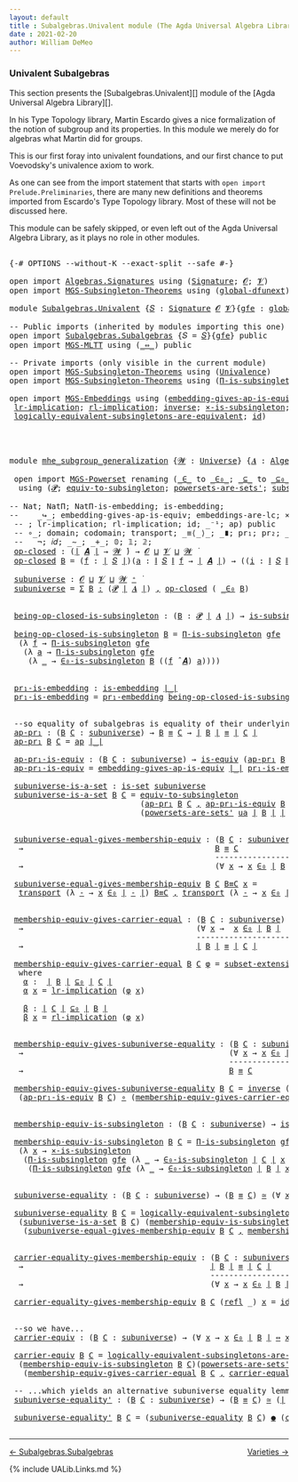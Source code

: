 ```yaml
---
layout: default
title : Subalgebras.Univalent module (The Agda Universal Algebra Library)
date : 2021-02-20
author: William DeMeo
---
```


### <a id="univalent-subalgebras">Univalent Subalgebras</a>

This section presents the [Subalgebras.Univalent][] module of the [Agda Universal Algebra Library][].

In his Type Topology library, Martin Escardo gives a nice formalization of the notion of subgroup and its properties.  In this module we merely do for algebras what Martin did for groups.


This is our first foray into univalent foundations, and our first chance to put Voevodsky's univalence axiom to work.

As one can see from the import statement that starts with `open import Prelude.Preliminaries`, there are many new definitions and theorems imported from Escardo's Type Topology library.  Most of these will not be discussed here.

This module can be safely skipped, or even left out of the Agda Universal Algebra Library, as it plays no role in other modules.


<pre class="Agda">

<a id="988" class="Symbol">{-#</a> <a id="992" class="Keyword">OPTIONS</a> <a id="1000" class="Pragma">--without-K</a> <a id="1012" class="Pragma">--exact-split</a> <a id="1026" class="Pragma">--safe</a> <a id="1033" class="Symbol">#-}</a>

<a id="1038" class="Keyword">open</a> <a id="1043" class="Keyword">import</a> <a id="1050" href="Algebras.Signatures.html" class="Module">Algebras.Signatures</a> <a id="1070" class="Keyword">using</a> <a id="1076" class="Symbol">(</a><a id="1077" href="Algebras.Signatures.html#1299" class="Function">Signature</a><a id="1086" class="Symbol">;</a> <a id="1088" href="Prelude.Preliminaries.html#5595" class="Generalizable">𝓞</a><a id="1089" class="Symbol">;</a> <a id="1091" href="Universes.html#262" class="Generalizable">𝓥</a><a id="1092" class="Symbol">)</a>
<a id="1094" class="Keyword">open</a> <a id="1099" class="Keyword">import</a> <a id="1106" href="MGS-Subsingleton-Theorems.html" class="Module">MGS-Subsingleton-Theorems</a> <a id="1132" class="Keyword">using</a> <a id="1138" class="Symbol">(</a><a id="1139" href="MGS-Subsingleton-Theorems.html#3468" class="Function">global-dfunext</a><a id="1153" class="Symbol">)</a>

<a id="1156" class="Keyword">module</a> <a id="1163" href="Subalgebras.Univalent.html" class="Module">Subalgebras.Univalent</a> <a id="1185" class="Symbol">{</a><a id="1186" href="Subalgebras.Univalent.html#1186" class="Bound">𝑆</a> <a id="1188" class="Symbol">:</a> <a id="1190" href="Algebras.Signatures.html#1299" class="Function">Signature</a> <a id="1200" href="Prelude.Preliminaries.html#5595" class="Generalizable">𝓞</a> <a id="1202" href="Universes.html#262" class="Generalizable">𝓥</a><a id="1203" class="Symbol">}{</a><a id="1205" href="Subalgebras.Univalent.html#1205" class="Bound">gfe</a> <a id="1209" class="Symbol">:</a> <a id="1211" href="MGS-Subsingleton-Theorems.html#3468" class="Function">global-dfunext</a><a id="1225" class="Symbol">}</a> <a id="1227" class="Keyword">where</a>

<a id="1234" class="Comment">-- Public imports (inherited by modules importing this one)</a>
<a id="1294" class="Keyword">open</a> <a id="1299" class="Keyword">import</a> <a id="1306" href="Subalgebras.Subalgebras.html" class="Module">Subalgebras.Subalgebras</a> <a id="1330" class="Symbol">{</a><a id="1331" class="Argument">𝑆</a> <a id="1333" class="Symbol">=</a> <a id="1335" href="Subalgebras.Univalent.html#1186" class="Bound">𝑆</a><a id="1336" class="Symbol">}{</a><a id="1338" href="Subalgebras.Univalent.html#1205" class="Bound">gfe</a><a id="1341" class="Symbol">}</a> <a id="1343" class="Keyword">public</a>
<a id="1350" class="Keyword">open</a> <a id="1355" class="Keyword">import</a> <a id="1362" href="MGS-MLTT.html" class="Module">MGS-MLTT</a> <a id="1371" class="Keyword">using</a> <a id="1377" class="Symbol">(</a><a id="1378" href="MGS-MLTT.html#7080" class="Function Operator">_⇔_</a><a id="1381" class="Symbol">)</a> <a id="1383" class="Keyword">public</a>

<a id="1391" class="Comment">-- Private imports (only visible in the current module)</a>
<a id="1447" class="Keyword">open</a> <a id="1452" class="Keyword">import</a> <a id="1459" href="MGS-Subsingleton-Theorems.html" class="Module">MGS-Subsingleton-Theorems</a> <a id="1485" class="Keyword">using</a> <a id="1491" class="Symbol">(</a><a id="1492" href="MGS-Subsingleton-Theorems.html#2964" class="Function">Univalence</a><a id="1502" class="Symbol">)</a>
<a id="1504" class="Keyword">open</a> <a id="1509" class="Keyword">import</a> <a id="1516" href="MGS-Subsingleton-Theorems.html" class="Module">MGS-Subsingleton-Theorems</a> <a id="1542" class="Keyword">using</a> <a id="1548" class="Symbol">(</a><a id="1549" href="MGS-Subsingleton-Theorems.html#393" class="Function">Π-is-subsingleton</a><a id="1566" class="Symbol">)</a>

<a id="1569" class="Keyword">open</a> <a id="1574" class="Keyword">import</a> <a id="1581" href="MGS-Embeddings.html" class="Module">MGS-Embeddings</a> <a id="1596" class="Keyword">using</a> <a id="1602" class="Symbol">(</a><a id="1603" href="MGS-Embeddings.html#3808" class="Function">embedding-gives-ap-is-equiv</a><a id="1630" class="Symbol">;</a> <a id="1632" href="MGS-Embeddings.html#1089" class="Function">pr₁-embedding</a><a id="1645" class="Symbol">;</a> 
 <a id="1649" href="MGS-MLTT.html#7133" class="Function">lr-implication</a><a id="1663" class="Symbol">;</a> <a id="1665" href="MGS-MLTT.html#7214" class="Function">rl-implication</a><a id="1679" class="Symbol">;</a> <a id="1681" href="MGS-Equivalences.html#979" class="Function">inverse</a><a id="1688" class="Symbol">;</a> <a id="1690" href="MGS-Solved-Exercises.html#6381" class="Function">×-is-subsingleton</a><a id="1707" class="Symbol">;</a> <a id="1709" href="MGS-Equivalences.html#5035" class="Function Operator">_≃_</a><a id="1712" class="Symbol">;</a> <a id="1714" href="MGS-Equivalences.html#6164" class="Function Operator">_●_</a><a id="1717" class="Symbol">;</a>
 <a id="1720" href="MGS-Solved-Exercises.html#5136" class="Function">logically-equivalent-subsingletons-are-equivalent</a><a id="1769" class="Symbol">;</a> <a id="1771" href="MGS-MLTT.html#3744" class="Function">id</a><a id="1773" class="Symbol">)</a>




<a id="1779" class="Keyword">module</a> <a id="mhe_subgroup_generalization"></a><a id="1786" href="Subalgebras.Univalent.html#1786" class="Module Operator">mhe_subgroup_generalization</a> <a id="1814" class="Symbol">{</a><a id="1815" href="Subalgebras.Univalent.html#1815" class="Bound">𝓦</a> <a id="1817" class="Symbol">:</a> <a id="1819" href="Agda.Primitive.html#423" class="Function">Universe</a><a id="1827" class="Symbol">}</a> <a id="1829" class="Symbol">{</a><a id="1830" href="Subalgebras.Univalent.html#1830" class="Bound">𝑨</a> <a id="1832" class="Symbol">:</a> <a id="1834" href="Algebras.Algebras.html#694" class="Function">Algebra</a> <a id="1842" href="Subalgebras.Univalent.html#1815" class="Bound">𝓦</a> <a id="1844" href="Subalgebras.Univalent.html#1186" class="Bound">𝑆</a><a id="1845" class="Symbol">}</a> <a id="1847" class="Symbol">(</a><a id="1848" href="Subalgebras.Univalent.html#1848" class="Bound">ua</a> <a id="1851" class="Symbol">:</a> <a id="1853" href="MGS-Subsingleton-Theorems.html#2964" class="Function">Univalence</a><a id="1863" class="Symbol">)</a> <a id="1865" class="Keyword">where</a>

 <a id="1873" class="Keyword">open</a> <a id="1878" class="Keyword">import</a> <a id="1885" href="MGS-Powerset.html" class="Module">MGS-Powerset</a> <a id="1898" class="Keyword">renaming</a> <a id="1907" class="Symbol">(</a><a id="1908" href="MGS-Powerset.html#4924" class="Function Operator">_∈_</a> <a id="1912" class="Symbol">to</a> <a id="_∈_"></a><a id="1915" href="Subalgebras.Univalent.html#1915" class="Function Operator">_∈₀_</a><a id="1919" class="Symbol">;</a> <a id="1921" href="MGS-Powerset.html#4976" class="Function Operator">_⊆_</a> <a id="1925" class="Symbol">to</a> <a id="_⊆_"></a><a id="1928" href="Subalgebras.Univalent.html#1928" class="Function Operator">_⊆₀_</a><a id="1932" class="Symbol">;</a> <a id="1934" href="MGS-Powerset.html#5040" class="Function">∈-is-subsingleton</a> <a id="1952" class="Symbol">to</a> <a id="∈-is-subsingleton"></a><a id="1955" href="Subalgebras.Univalent.html#1955" class="Function">∈₀-is-subsingleton</a><a id="1973" class="Symbol">)</a>
  <a id="1977" class="Keyword">using</a> <a id="1983" class="Symbol">(</a><a id="1984" href="MGS-Powerset.html#4551" class="Function">𝓟</a><a id="1985" class="Symbol">;</a> <a id="1987" href="MGS-Solved-Exercises.html#1652" class="Function">equiv-to-subsingleton</a><a id="2008" class="Symbol">;</a> <a id="2010" href="MGS-Powerset.html#4586" class="Function">powersets-are-sets&#39;</a><a id="2029" class="Symbol">;</a> <a id="2031" href="MGS-Powerset.html#6079" class="Function">subset-extensionality&#39;</a><a id="2053" class="Symbol">;</a> <a id="2055" href="MGS-Powerset.html#382" class="Function">propext</a><a id="2062" class="Symbol">;</a> <a id="2064" href="MGS-Powerset.html#2957" class="Function Operator">_holds</a><a id="2070" class="Symbol">;</a> <a id="2072" href="MGS-Powerset.html#2893" class="Function">Ω</a><a id="2073" class="Symbol">)</a>

<a id="2076" class="Comment">-- Nat; NatΠ; NatΠ-is-embedding; is-embedding; </a>
<a id="2124" class="Comment">--    _↪_; embedding-gives-ap-is-equiv; embeddings-are-lc; ×-is-subsingleton; id-is-embedding) public</a>
 <a id="2227" class="Comment">-- ; lr-implication; rl-implication; id; _⁻¹; ap) public</a>
 <a id="2285" class="Comment">-- ∘_; domain; codomain; transport; _≡⟨_⟩_; _∎; pr₁; pr₂; _×_; -Σ; Π;</a>
 <a id="2356" class="Comment">--   ¬; 𝑖𝑑; _∼_; _+_; 𝟘; 𝟙; 𝟚; </a>
 <a id="mhe_subgroup_generalization.op-closed"></a><a id="2389" href="Subalgebras.Univalent.html#2389" class="Function">op-closed</a> <a id="2399" class="Symbol">:</a> <a id="2401" class="Symbol">(</a><a id="2402" href="Prelude.Preliminaries.html#13518" class="Function Operator">∣</a> <a id="2404" href="Subalgebras.Univalent.html#1830" class="Bound">𝑨</a> <a id="2406" href="Prelude.Preliminaries.html#13518" class="Function Operator">∣</a> <a id="2408" class="Symbol">→</a> <a id="2410" href="Subalgebras.Univalent.html#1815" class="Bound">𝓦</a> <a id="2412" href="Universes.html#403" class="Function Operator">̇</a><a id="2413" class="Symbol">)</a> <a id="2415" class="Symbol">→</a> <a id="2417" href="Subalgebras.Univalent.html#1200" class="Bound">𝓞</a> <a id="2419" href="Agda.Primitive.html#636" class="Function Operator">⊔</a> <a id="2421" href="Subalgebras.Univalent.html#1202" class="Bound">𝓥</a> <a id="2423" href="Agda.Primitive.html#636" class="Function Operator">⊔</a> <a id="2425" href="Subalgebras.Univalent.html#1815" class="Bound">𝓦</a> <a id="2427" href="Universes.html#403" class="Function Operator">̇</a>
 <a id="2430" href="Subalgebras.Univalent.html#2389" class="Function">op-closed</a> <a id="2440" href="Subalgebras.Univalent.html#2440" class="Bound">B</a> <a id="2442" class="Symbol">=</a> <a id="2444" class="Symbol">(</a><a id="2445" href="Subalgebras.Univalent.html#2445" class="Bound">f</a> <a id="2447" class="Symbol">:</a> <a id="2449" href="Prelude.Preliminaries.html#13518" class="Function Operator">∣</a> <a id="2451" href="Subalgebras.Univalent.html#1186" class="Bound">𝑆</a> <a id="2453" href="Prelude.Preliminaries.html#13518" class="Function Operator">∣</a><a id="2454" class="Symbol">)(</a><a id="2456" href="Subalgebras.Univalent.html#2456" class="Bound">a</a> <a id="2458" class="Symbol">:</a> <a id="2460" href="Prelude.Preliminaries.html#13596" class="Function Operator">∥</a> <a id="2462" href="Subalgebras.Univalent.html#1186" class="Bound">𝑆</a> <a id="2464" href="Prelude.Preliminaries.html#13596" class="Function Operator">∥</a> <a id="2466" href="Subalgebras.Univalent.html#2445" class="Bound">f</a> <a id="2468" class="Symbol">→</a> <a id="2470" href="Prelude.Preliminaries.html#13518" class="Function Operator">∣</a> <a id="2472" href="Subalgebras.Univalent.html#1830" class="Bound">𝑨</a> <a id="2474" href="Prelude.Preliminaries.html#13518" class="Function Operator">∣</a><a id="2475" class="Symbol">)</a> <a id="2477" class="Symbol">→</a> <a id="2479" class="Symbol">((</a><a id="2481" href="Subalgebras.Univalent.html#2481" class="Bound">i</a> <a id="2483" class="Symbol">:</a> <a id="2485" href="Prelude.Preliminaries.html#13596" class="Function Operator">∥</a> <a id="2487" href="Subalgebras.Univalent.html#1186" class="Bound">𝑆</a> <a id="2489" href="Prelude.Preliminaries.html#13596" class="Function Operator">∥</a> <a id="2491" href="Subalgebras.Univalent.html#2445" class="Bound">f</a><a id="2492" class="Symbol">)</a> <a id="2494" class="Symbol">→</a> <a id="2496" href="Subalgebras.Univalent.html#2440" class="Bound">B</a> <a id="2498" class="Symbol">(</a><a id="2499" href="Subalgebras.Univalent.html#2456" class="Bound">a</a> <a id="2501" href="Subalgebras.Univalent.html#2481" class="Bound">i</a><a id="2502" class="Symbol">))</a> <a id="2505" class="Symbol">→</a> <a id="2507" href="Subalgebras.Univalent.html#2440" class="Bound">B</a> <a id="2509" class="Symbol">((</a><a id="2511" href="Subalgebras.Univalent.html#2445" class="Bound">f</a> <a id="2513" href="Algebras.Algebras.html#2991" class="Function Operator">̂</a> <a id="2515" href="Subalgebras.Univalent.html#1830" class="Bound">𝑨</a><a id="2516" class="Symbol">)</a> <a id="2518" href="Subalgebras.Univalent.html#2456" class="Bound">a</a><a id="2519" class="Symbol">)</a>

 <a id="mhe_subgroup_generalization.subuniverse"></a><a id="2523" href="Subalgebras.Univalent.html#2523" class="Function">subuniverse</a> <a id="2535" class="Symbol">:</a> <a id="2537" href="Subalgebras.Univalent.html#1200" class="Bound">𝓞</a> <a id="2539" href="Agda.Primitive.html#636" class="Function Operator">⊔</a> <a id="2541" href="Subalgebras.Univalent.html#1202" class="Bound">𝓥</a> <a id="2543" href="Agda.Primitive.html#636" class="Function Operator">⊔</a> <a id="2545" href="Subalgebras.Univalent.html#1815" class="Bound">𝓦</a> <a id="2547" href="Agda.Primitive.html#606" class="Function Operator">⁺</a> <a id="2549" href="Universes.html#403" class="Function Operator">̇</a>
 <a id="2552" href="Subalgebras.Univalent.html#2523" class="Function">subuniverse</a> <a id="2564" class="Symbol">=</a> <a id="2566" href="MGS-MLTT.html#3074" class="Function">Σ</a> <a id="2568" href="Subalgebras.Univalent.html#2568" class="Bound">B</a> <a id="2570" href="MGS-MLTT.html#3074" class="Function">꞉</a> <a id="2572" class="Symbol">(</a><a id="2573" href="MGS-Powerset.html#4551" class="Function">𝓟</a> <a id="2575" href="Prelude.Preliminaries.html#13518" class="Function Operator">∣</a> <a id="2577" href="Subalgebras.Univalent.html#1830" class="Bound">𝑨</a> <a id="2579" href="Prelude.Preliminaries.html#13518" class="Function Operator">∣</a><a id="2580" class="Symbol">)</a> <a id="2582" href="MGS-MLTT.html#3074" class="Function">,</a> <a id="2584" href="Subalgebras.Univalent.html#2389" class="Function">op-closed</a> <a id="2594" class="Symbol">(</a> <a id="2596" href="Subalgebras.Univalent.html#1915" class="Function Operator">_∈₀</a> <a id="2600" href="Subalgebras.Univalent.html#2568" class="Bound">B</a><a id="2601" class="Symbol">)</a>


 <a id="mhe_subgroup_generalization.being-op-closed-is-subsingleton"></a><a id="2606" href="Subalgebras.Univalent.html#2606" class="Function">being-op-closed-is-subsingleton</a> <a id="2638" class="Symbol">:</a> <a id="2640" class="Symbol">(</a><a id="2641" href="Subalgebras.Univalent.html#2641" class="Bound">B</a> <a id="2643" class="Symbol">:</a> <a id="2645" href="MGS-Powerset.html#4551" class="Function">𝓟</a> <a id="2647" href="Prelude.Preliminaries.html#13518" class="Function Operator">∣</a> <a id="2649" href="Subalgebras.Univalent.html#1830" class="Bound">𝑨</a> <a id="2651" href="Prelude.Preliminaries.html#13518" class="Function Operator">∣</a><a id="2652" class="Symbol">)</a> <a id="2654" class="Symbol">→</a> <a id="2656" href="MGS-Basic-UF.html#743" class="Function">is-subsingleton</a> <a id="2672" class="Symbol">(</a><a id="2673" href="Subalgebras.Univalent.html#2389" class="Function">op-closed</a> <a id="2683" class="Symbol">(</a> <a id="2685" href="Subalgebras.Univalent.html#1915" class="Function Operator">_∈₀</a> <a id="2689" href="Subalgebras.Univalent.html#2641" class="Bound">B</a> <a id="2691" class="Symbol">))</a>

 <a id="2696" href="Subalgebras.Univalent.html#2606" class="Function">being-op-closed-is-subsingleton</a> <a id="2728" href="Subalgebras.Univalent.html#2728" class="Bound">B</a> <a id="2730" class="Symbol">=</a> <a id="2732" href="MGS-Subsingleton-Theorems.html#393" class="Function">Π-is-subsingleton</a> <a id="2750" href="Subalgebras.Univalent.html#1205" class="Bound">gfe</a>
  <a id="2756" class="Symbol">(λ</a> <a id="2759" href="Subalgebras.Univalent.html#2759" class="Bound">f</a> <a id="2761" class="Symbol">→</a> <a id="2763" href="MGS-Subsingleton-Theorems.html#393" class="Function">Π-is-subsingleton</a> <a id="2781" href="Subalgebras.Univalent.html#1205" class="Bound">gfe</a>
   <a id="2788" class="Symbol">(λ</a> <a id="2791" href="Subalgebras.Univalent.html#2791" class="Bound">a</a> <a id="2793" class="Symbol">→</a> <a id="2795" href="MGS-Subsingleton-Theorems.html#393" class="Function">Π-is-subsingleton</a> <a id="2813" href="Subalgebras.Univalent.html#1205" class="Bound">gfe</a>
    <a id="2821" class="Symbol">(λ</a> <a id="2824" href="Subalgebras.Univalent.html#2824" class="Bound">_</a> <a id="2826" class="Symbol">→</a> <a id="2828" href="Subalgebras.Univalent.html#1955" class="Function">∈₀-is-subsingleton</a> <a id="2847" href="Subalgebras.Univalent.html#2728" class="Bound">B</a> <a id="2849" class="Symbol">((</a><a id="2851" href="Subalgebras.Univalent.html#2759" class="Bound">f</a> <a id="2853" href="Algebras.Algebras.html#2991" class="Function Operator">̂</a> <a id="2855" href="Subalgebras.Univalent.html#1830" class="Bound">𝑨</a><a id="2856" class="Symbol">)</a> <a id="2858" href="Subalgebras.Univalent.html#2791" class="Bound">a</a><a id="2859" class="Symbol">))))</a>


 <a id="mhe_subgroup_generalization.pr₁-is-embedding"></a><a id="2867" href="Subalgebras.Univalent.html#2867" class="Function">pr₁-is-embedding</a> <a id="2884" class="Symbol">:</a> <a id="2886" href="MGS-Embeddings.html#384" class="Function">is-embedding</a> <a id="2899" href="Prelude.Preliminaries.html#13518" class="Function Operator">∣_∣</a>
 <a id="2904" href="Subalgebras.Univalent.html#2867" class="Function">pr₁-is-embedding</a> <a id="2921" class="Symbol">=</a> <a id="2923" href="MGS-Embeddings.html#1089" class="Function">pr₁-embedding</a> <a id="2937" href="Subalgebras.Univalent.html#2606" class="Function">being-op-closed-is-subsingleton</a>


 <a id="2972" class="Comment">--so equality of subalgebras is equality of their underlying subsets in the powerset:</a>
 <a id="mhe_subgroup_generalization.ap-pr₁"></a><a id="3059" href="Subalgebras.Univalent.html#3059" class="Function">ap-pr₁</a> <a id="3066" class="Symbol">:</a> <a id="3068" class="Symbol">(</a><a id="3069" href="Subalgebras.Univalent.html#3069" class="Bound">B</a> <a id="3071" href="Subalgebras.Univalent.html#3071" class="Bound">C</a> <a id="3073" class="Symbol">:</a> <a id="3075" href="Subalgebras.Univalent.html#2523" class="Function">subuniverse</a><a id="3086" class="Symbol">)</a> <a id="3088" class="Symbol">→</a> <a id="3090" href="Subalgebras.Univalent.html#3069" class="Bound">B</a> <a id="3092" href="Prelude.Equality.html#1231" class="Datatype Operator">≡</a> <a id="3094" href="Subalgebras.Univalent.html#3071" class="Bound">C</a> <a id="3096" class="Symbol">→</a> <a id="3098" href="Prelude.Preliminaries.html#13518" class="Function Operator">∣</a> <a id="3100" href="Subalgebras.Univalent.html#3069" class="Bound">B</a> <a id="3102" href="Prelude.Preliminaries.html#13518" class="Function Operator">∣</a> <a id="3104" href="Prelude.Equality.html#1231" class="Datatype Operator">≡</a> <a id="3106" href="Prelude.Preliminaries.html#13518" class="Function Operator">∣</a> <a id="3108" href="Subalgebras.Univalent.html#3071" class="Bound">C</a> <a id="3110" href="Prelude.Preliminaries.html#13518" class="Function Operator">∣</a>
 <a id="3113" href="Subalgebras.Univalent.html#3059" class="Function">ap-pr₁</a> <a id="3120" href="Subalgebras.Univalent.html#3120" class="Bound">B</a> <a id="3122" href="Subalgebras.Univalent.html#3122" class="Bound">C</a> <a id="3124" class="Symbol">=</a> <a id="3126" href="MGS-MLTT.html#6613" class="Function">ap</a> <a id="3129" href="Prelude.Preliminaries.html#13518" class="Function Operator">∣_∣</a>

 <a id="mhe_subgroup_generalization.ap-pr₁-is-equiv"></a><a id="3135" href="Subalgebras.Univalent.html#3135" class="Function">ap-pr₁-is-equiv</a> <a id="3151" class="Symbol">:</a> <a id="3153" class="Symbol">(</a><a id="3154" href="Subalgebras.Univalent.html#3154" class="Bound">B</a> <a id="3156" href="Subalgebras.Univalent.html#3156" class="Bound">C</a> <a id="3158" class="Symbol">:</a> <a id="3160" href="Subalgebras.Univalent.html#2523" class="Function">subuniverse</a><a id="3171" class="Symbol">)</a> <a id="3173" class="Symbol">→</a> <a id="3175" href="MGS-Equivalences.html#868" class="Function">is-equiv</a> <a id="3184" class="Symbol">(</a><a id="3185" href="Subalgebras.Univalent.html#3059" class="Function">ap-pr₁</a> <a id="3192" href="Subalgebras.Univalent.html#3154" class="Bound">B</a> <a id="3194" href="Subalgebras.Univalent.html#3156" class="Bound">C</a><a id="3195" class="Symbol">)</a>
 <a id="3198" href="Subalgebras.Univalent.html#3135" class="Function">ap-pr₁-is-equiv</a> <a id="3214" class="Symbol">=</a> <a id="3216" href="MGS-Embeddings.html#3808" class="Function">embedding-gives-ap-is-equiv</a> <a id="3244" href="Prelude.Preliminaries.html#13518" class="Function Operator">∣_∣</a> <a id="3248" href="Subalgebras.Univalent.html#2867" class="Function">pr₁-is-embedding</a>

 <a id="mhe_subgroup_generalization.subuniverse-is-a-set"></a><a id="3267" href="Subalgebras.Univalent.html#3267" class="Function">subuniverse-is-a-set</a> <a id="3288" class="Symbol">:</a> <a id="3290" href="MGS-Basic-UF.html#1929" class="Function">is-set</a> <a id="3297" href="Subalgebras.Univalent.html#2523" class="Function">subuniverse</a>
 <a id="3310" href="Subalgebras.Univalent.html#3267" class="Function">subuniverse-is-a-set</a> <a id="3331" href="Subalgebras.Univalent.html#3331" class="Bound">B</a> <a id="3333" href="Subalgebras.Univalent.html#3333" class="Bound">C</a> <a id="3335" class="Symbol">=</a> <a id="3337" href="MGS-Solved-Exercises.html#1652" class="Function">equiv-to-subsingleton</a>
                            <a id="3387" class="Symbol">(</a><a id="3388" href="Subalgebras.Univalent.html#3059" class="Function">ap-pr₁</a> <a id="3395" href="Subalgebras.Univalent.html#3331" class="Bound">B</a> <a id="3397" href="Subalgebras.Univalent.html#3333" class="Bound">C</a> <a id="3399" href="Prelude.Preliminaries.html#14513" class="InductiveConstructor Operator">,</a> <a id="3401" href="Subalgebras.Univalent.html#3135" class="Function">ap-pr₁-is-equiv</a> <a id="3417" href="Subalgebras.Univalent.html#3331" class="Bound">B</a> <a id="3419" href="Subalgebras.Univalent.html#3333" class="Bound">C</a><a id="3420" class="Symbol">)</a>
                            <a id="3450" class="Symbol">(</a><a id="3451" href="MGS-Powerset.html#4586" class="Function">powersets-are-sets&#39;</a> <a id="3471" href="Subalgebras.Univalent.html#1848" class="Bound">ua</a> <a id="3474" href="Prelude.Preliminaries.html#13518" class="Function Operator">∣</a> <a id="3476" href="Subalgebras.Univalent.html#3331" class="Bound">B</a> <a id="3478" href="Prelude.Preliminaries.html#13518" class="Function Operator">∣</a> <a id="3480" href="Prelude.Preliminaries.html#13518" class="Function Operator">∣</a> <a id="3482" href="Subalgebras.Univalent.html#3333" class="Bound">C</a> <a id="3484" href="Prelude.Preliminaries.html#13518" class="Function Operator">∣</a><a id="3485" class="Symbol">)</a>


 <a id="mhe_subgroup_generalization.subuniverse-equal-gives-membership-equiv"></a><a id="3490" href="Subalgebras.Univalent.html#3490" class="Function">subuniverse-equal-gives-membership-equiv</a> <a id="3531" class="Symbol">:</a> <a id="3533" class="Symbol">(</a><a id="3534" href="Subalgebras.Univalent.html#3534" class="Bound">B</a> <a id="3536" href="Subalgebras.Univalent.html#3536" class="Bound">C</a> <a id="3538" class="Symbol">:</a> <a id="3540" href="Subalgebras.Univalent.html#2523" class="Function">subuniverse</a><a id="3551" class="Symbol">)</a>
  <a id="3555" class="Symbol">→</a>                                         <a id="3597" href="Subalgebras.Univalent.html#3534" class="Bound">B</a> <a id="3599" href="Prelude.Equality.html#1231" class="Datatype Operator">≡</a> <a id="3601" href="Subalgebras.Univalent.html#3536" class="Bound">C</a>
                                            <a id="3647" class="Comment">---------------------</a>
  <a id="3671" class="Symbol">→</a>                                         <a id="3713" class="Symbol">(∀</a> <a id="3716" href="Subalgebras.Univalent.html#3716" class="Bound">x</a> <a id="3718" class="Symbol">→</a> <a id="3720" href="Subalgebras.Univalent.html#3716" class="Bound">x</a> <a id="3722" href="Subalgebras.Univalent.html#1915" class="Function Operator">∈₀</a> <a id="3725" href="Prelude.Preliminaries.html#13518" class="Function Operator">∣</a> <a id="3727" href="Subalgebras.Univalent.html#3534" class="Bound">B</a> <a id="3729" href="Prelude.Preliminaries.html#13518" class="Function Operator">∣</a> <a id="3731" href="MGS-MLTT.html#7080" class="Function Operator">⇔</a> <a id="3733" href="Subalgebras.Univalent.html#3716" class="Bound">x</a> <a id="3735" href="Subalgebras.Univalent.html#1915" class="Function Operator">∈₀</a> <a id="3738" href="Prelude.Preliminaries.html#13518" class="Function Operator">∣</a> <a id="3740" href="Subalgebras.Univalent.html#3536" class="Bound">C</a> <a id="3742" href="Prelude.Preliminaries.html#13518" class="Function Operator">∣</a><a id="3743" class="Symbol">)</a>

 <a id="3747" href="Subalgebras.Univalent.html#3490" class="Function">subuniverse-equal-gives-membership-equiv</a> <a id="3788" href="Subalgebras.Univalent.html#3788" class="Bound">B</a> <a id="3790" href="Subalgebras.Univalent.html#3790" class="Bound">C</a> <a id="3792" href="Subalgebras.Univalent.html#3792" class="Bound">B≡C</a> <a id="3796" href="Subalgebras.Univalent.html#3796" class="Bound">x</a> <a id="3798" class="Symbol">=</a>
  <a id="3802" href="MGS-MLTT.html#4946" class="Function">transport</a> <a id="3812" class="Symbol">(λ</a> <a id="3815" href="Subalgebras.Univalent.html#3815" class="Bound">-</a> <a id="3817" class="Symbol">→</a> <a id="3819" href="Subalgebras.Univalent.html#3796" class="Bound">x</a> <a id="3821" href="Subalgebras.Univalent.html#1915" class="Function Operator">∈₀</a> <a id="3824" href="Prelude.Preliminaries.html#13518" class="Function Operator">∣</a> <a id="3826" href="Subalgebras.Univalent.html#3815" class="Bound">-</a> <a id="3828" href="Prelude.Preliminaries.html#13518" class="Function Operator">∣</a><a id="3829" class="Symbol">)</a> <a id="3831" href="Subalgebras.Univalent.html#3792" class="Bound">B≡C</a> <a id="3835" href="Prelude.Preliminaries.html#14513" class="InductiveConstructor Operator">,</a> <a id="3837" href="MGS-MLTT.html#4946" class="Function">transport</a> <a id="3847" class="Symbol">(λ</a> <a id="3850" href="Subalgebras.Univalent.html#3850" class="Bound">-</a> <a id="3852" class="Symbol">→</a> <a id="3854" href="Subalgebras.Univalent.html#3796" class="Bound">x</a> <a id="3856" href="Subalgebras.Univalent.html#1915" class="Function Operator">∈₀</a> <a id="3859" href="Prelude.Preliminaries.html#13518" class="Function Operator">∣</a> <a id="3861" href="Subalgebras.Univalent.html#3850" class="Bound">-</a> <a id="3863" href="Prelude.Preliminaries.html#13518" class="Function Operator">∣</a> <a id="3865" class="Symbol">)</a> <a id="3867" class="Symbol">(</a> <a id="3869" href="Subalgebras.Univalent.html#3792" class="Bound">B≡C</a> <a id="3873" href="MGS-MLTT.html#6125" class="Function Operator">⁻¹</a> <a id="3876" class="Symbol">)</a>


 <a id="mhe_subgroup_generalization.membership-equiv-gives-carrier-equal"></a><a id="3881" href="Subalgebras.Univalent.html#3881" class="Function">membership-equiv-gives-carrier-equal</a> <a id="3918" class="Symbol">:</a> <a id="3920" class="Symbol">(</a><a id="3921" href="Subalgebras.Univalent.html#3921" class="Bound">B</a> <a id="3923" href="Subalgebras.Univalent.html#3923" class="Bound">C</a> <a id="3925" class="Symbol">:</a> <a id="3927" href="Subalgebras.Univalent.html#2523" class="Function">subuniverse</a><a id="3938" class="Symbol">)</a>
  <a id="3942" class="Symbol">→</a>                                     <a id="3980" class="Symbol">(∀</a> <a id="3983" href="Subalgebras.Univalent.html#3983" class="Bound">x</a> <a id="3985" class="Symbol">→</a>  <a id="3988" href="Subalgebras.Univalent.html#3983" class="Bound">x</a> <a id="3990" href="Subalgebras.Univalent.html#1915" class="Function Operator">∈₀</a> <a id="3993" href="Prelude.Preliminaries.html#13518" class="Function Operator">∣</a> <a id="3995" href="Subalgebras.Univalent.html#3921" class="Bound">B</a> <a id="3997" href="Prelude.Preliminaries.html#13518" class="Function Operator">∣</a>  <a id="4000" href="MGS-MLTT.html#7080" class="Function Operator">⇔</a>  <a id="4003" href="Subalgebras.Univalent.html#3983" class="Bound">x</a> <a id="4005" href="Subalgebras.Univalent.html#1915" class="Function Operator">∈₀</a> <a id="4008" href="Prelude.Preliminaries.html#13518" class="Function Operator">∣</a> <a id="4010" href="Subalgebras.Univalent.html#3923" class="Bound">C</a> <a id="4012" href="Prelude.Preliminaries.html#13518" class="Function Operator">∣</a><a id="4013" class="Symbol">)</a>
                                        <a id="4055" class="Comment">--------------------------------</a>
  <a id="4090" class="Symbol">→</a>                                     <a id="4128" href="Prelude.Preliminaries.html#13518" class="Function Operator">∣</a> <a id="4130" href="Subalgebras.Univalent.html#3921" class="Bound">B</a> <a id="4132" href="Prelude.Preliminaries.html#13518" class="Function Operator">∣</a> <a id="4134" href="Prelude.Equality.html#1231" class="Datatype Operator">≡</a> <a id="4136" href="Prelude.Preliminaries.html#13518" class="Function Operator">∣</a> <a id="4138" href="Subalgebras.Univalent.html#3923" class="Bound">C</a> <a id="4140" href="Prelude.Preliminaries.html#13518" class="Function Operator">∣</a>

 <a id="4144" href="Subalgebras.Univalent.html#3881" class="Function">membership-equiv-gives-carrier-equal</a> <a id="4181" href="Subalgebras.Univalent.html#4181" class="Bound">B</a> <a id="4183" href="Subalgebras.Univalent.html#4183" class="Bound">C</a> <a id="4185" href="Subalgebras.Univalent.html#4185" class="Bound">φ</a> <a id="4187" class="Symbol">=</a> <a id="4189" href="MGS-Powerset.html#6079" class="Function">subset-extensionality&#39;</a> <a id="4212" href="Subalgebras.Univalent.html#1848" class="Bound">ua</a> <a id="4215" href="Subalgebras.Univalent.html#4230" class="Function">α</a> <a id="4217" href="Subalgebras.Univalent.html#4284" class="Function">β</a>
  <a id="4221" class="Keyword">where</a>
   <a id="4230" href="Subalgebras.Univalent.html#4230" class="Function">α</a> <a id="4232" class="Symbol">:</a>  <a id="4235" href="Prelude.Preliminaries.html#13518" class="Function Operator">∣</a> <a id="4237" href="Subalgebras.Univalent.html#4181" class="Bound">B</a> <a id="4239" href="Prelude.Preliminaries.html#13518" class="Function Operator">∣</a> <a id="4241" href="Subalgebras.Univalent.html#1928" class="Function Operator">⊆₀</a> <a id="4244" href="Prelude.Preliminaries.html#13518" class="Function Operator">∣</a> <a id="4246" href="Subalgebras.Univalent.html#4183" class="Bound">C</a> <a id="4248" href="Prelude.Preliminaries.html#13518" class="Function Operator">∣</a>
   <a id="4253" href="Subalgebras.Univalent.html#4230" class="Function">α</a> <a id="4255" href="Subalgebras.Univalent.html#4255" class="Bound">x</a> <a id="4257" class="Symbol">=</a> <a id="4259" href="MGS-MLTT.html#7133" class="Function">lr-implication</a> <a id="4274" class="Symbol">(</a><a id="4275" href="Subalgebras.Univalent.html#4185" class="Bound">φ</a> <a id="4277" href="Subalgebras.Univalent.html#4255" class="Bound">x</a><a id="4278" class="Symbol">)</a>

   <a id="4284" href="Subalgebras.Univalent.html#4284" class="Function">β</a> <a id="4286" class="Symbol">:</a> <a id="4288" href="Prelude.Preliminaries.html#13518" class="Function Operator">∣</a> <a id="4290" href="Subalgebras.Univalent.html#4183" class="Bound">C</a> <a id="4292" href="Prelude.Preliminaries.html#13518" class="Function Operator">∣</a> <a id="4294" href="Subalgebras.Univalent.html#1928" class="Function Operator">⊆₀</a> <a id="4297" href="Prelude.Preliminaries.html#13518" class="Function Operator">∣</a> <a id="4299" href="Subalgebras.Univalent.html#4181" class="Bound">B</a> <a id="4301" href="Prelude.Preliminaries.html#13518" class="Function Operator">∣</a>
   <a id="4306" href="Subalgebras.Univalent.html#4284" class="Function">β</a> <a id="4308" href="Subalgebras.Univalent.html#4308" class="Bound">x</a> <a id="4310" class="Symbol">=</a> <a id="4312" href="MGS-MLTT.html#7214" class="Function">rl-implication</a> <a id="4327" class="Symbol">(</a><a id="4328" href="Subalgebras.Univalent.html#4185" class="Bound">φ</a> <a id="4330" href="Subalgebras.Univalent.html#4308" class="Bound">x</a><a id="4331" class="Symbol">)</a>


 <a id="mhe_subgroup_generalization.membership-equiv-gives-subuniverse-equality"></a><a id="4336" href="Subalgebras.Univalent.html#4336" class="Function">membership-equiv-gives-subuniverse-equality</a> <a id="4380" class="Symbol">:</a> <a id="4382" class="Symbol">(</a><a id="4383" href="Subalgebras.Univalent.html#4383" class="Bound">B</a> <a id="4385" href="Subalgebras.Univalent.html#4385" class="Bound">C</a> <a id="4387" class="Symbol">:</a> <a id="4389" href="Subalgebras.Univalent.html#2523" class="Function">subuniverse</a><a id="4400" class="Symbol">)</a>
  <a id="4404" class="Symbol">→</a>                                            <a id="4449" class="Symbol">(∀</a> <a id="4452" href="Subalgebras.Univalent.html#4452" class="Bound">x</a> <a id="4454" class="Symbol">→</a> <a id="4456" href="Subalgebras.Univalent.html#4452" class="Bound">x</a> <a id="4458" href="Subalgebras.Univalent.html#1915" class="Function Operator">∈₀</a> <a id="4461" href="Prelude.Preliminaries.html#13518" class="Function Operator">∣</a> <a id="4463" href="Subalgebras.Univalent.html#4383" class="Bound">B</a> <a id="4465" href="Prelude.Preliminaries.html#13518" class="Function Operator">∣</a> <a id="4467" href="MGS-MLTT.html#7080" class="Function Operator">⇔</a> <a id="4469" href="Subalgebras.Univalent.html#4452" class="Bound">x</a> <a id="4471" href="Subalgebras.Univalent.html#1915" class="Function Operator">∈₀</a> <a id="4474" href="Prelude.Preliminaries.html#13518" class="Function Operator">∣</a> <a id="4476" href="Subalgebras.Univalent.html#4385" class="Bound">C</a> <a id="4478" href="Prelude.Preliminaries.html#13518" class="Function Operator">∣</a><a id="4479" class="Symbol">)</a>
                                               <a id="4528" class="Comment">-----------------------------</a>
  <a id="4560" class="Symbol">→</a>                                            <a id="4605" href="Subalgebras.Univalent.html#4383" class="Bound">B</a> <a id="4607" href="Prelude.Equality.html#1231" class="Datatype Operator">≡</a> <a id="4609" href="Subalgebras.Univalent.html#4385" class="Bound">C</a>

 <a id="4613" href="Subalgebras.Univalent.html#4336" class="Function">membership-equiv-gives-subuniverse-equality</a> <a id="4657" href="Subalgebras.Univalent.html#4657" class="Bound">B</a> <a id="4659" href="Subalgebras.Univalent.html#4659" class="Bound">C</a> <a id="4661" class="Symbol">=</a> <a id="4663" href="MGS-Equivalences.html#979" class="Function">inverse</a> <a id="4671" class="Symbol">(</a><a id="4672" href="Subalgebras.Univalent.html#3059" class="Function">ap-pr₁</a> <a id="4679" href="Subalgebras.Univalent.html#4657" class="Bound">B</a> <a id="4681" href="Subalgebras.Univalent.html#4659" class="Bound">C</a><a id="4682" class="Symbol">)</a>
  <a id="4686" class="Symbol">(</a><a id="4687" href="Subalgebras.Univalent.html#3135" class="Function">ap-pr₁-is-equiv</a> <a id="4703" href="Subalgebras.Univalent.html#4657" class="Bound">B</a> <a id="4705" href="Subalgebras.Univalent.html#4659" class="Bound">C</a><a id="4706" class="Symbol">)</a> <a id="4708" href="MGS-MLTT.html#3813" class="Function Operator">∘</a> <a id="4710" class="Symbol">(</a><a id="4711" href="Subalgebras.Univalent.html#3881" class="Function">membership-equiv-gives-carrier-equal</a> <a id="4748" href="Subalgebras.Univalent.html#4657" class="Bound">B</a> <a id="4750" href="Subalgebras.Univalent.html#4659" class="Bound">C</a><a id="4751" class="Symbol">)</a>


 <a id="mhe_subgroup_generalization.membership-equiv-is-subsingleton"></a><a id="4756" href="Subalgebras.Univalent.html#4756" class="Function">membership-equiv-is-subsingleton</a> <a id="4789" class="Symbol">:</a> <a id="4791" class="Symbol">(</a><a id="4792" href="Subalgebras.Univalent.html#4792" class="Bound">B</a> <a id="4794" href="Subalgebras.Univalent.html#4794" class="Bound">C</a> <a id="4796" class="Symbol">:</a> <a id="4798" href="Subalgebras.Univalent.html#2523" class="Function">subuniverse</a><a id="4809" class="Symbol">)</a> <a id="4811" class="Symbol">→</a> <a id="4813" href="MGS-Basic-UF.html#743" class="Function">is-subsingleton</a> <a id="4829" class="Symbol">(∀</a> <a id="4832" href="Subalgebras.Univalent.html#4832" class="Bound">x</a> <a id="4834" class="Symbol">→</a> <a id="4836" href="Subalgebras.Univalent.html#4832" class="Bound">x</a> <a id="4838" href="Subalgebras.Univalent.html#1915" class="Function Operator">∈₀</a> <a id="4841" href="Prelude.Preliminaries.html#13518" class="Function Operator">∣</a> <a id="4843" href="Subalgebras.Univalent.html#4792" class="Bound">B</a> <a id="4845" href="Prelude.Preliminaries.html#13518" class="Function Operator">∣</a> <a id="4847" href="MGS-MLTT.html#7080" class="Function Operator">⇔</a> <a id="4849" href="Subalgebras.Univalent.html#4832" class="Bound">x</a> <a id="4851" href="Subalgebras.Univalent.html#1915" class="Function Operator">∈₀</a> <a id="4854" href="Prelude.Preliminaries.html#13518" class="Function Operator">∣</a> <a id="4856" href="Subalgebras.Univalent.html#4794" class="Bound">C</a> <a id="4858" href="Prelude.Preliminaries.html#13518" class="Function Operator">∣</a><a id="4859" class="Symbol">)</a>

 <a id="4863" href="Subalgebras.Univalent.html#4756" class="Function">membership-equiv-is-subsingleton</a> <a id="4896" href="Subalgebras.Univalent.html#4896" class="Bound">B</a> <a id="4898" href="Subalgebras.Univalent.html#4898" class="Bound">C</a> <a id="4900" class="Symbol">=</a> <a id="4902" href="MGS-Subsingleton-Theorems.html#393" class="Function">Π-is-subsingleton</a> <a id="4920" href="Subalgebras.Univalent.html#1205" class="Bound">gfe</a>
  <a id="4926" class="Symbol">(λ</a> <a id="4929" href="Subalgebras.Univalent.html#4929" class="Bound">x</a> <a id="4931" class="Symbol">→</a> <a id="4933" href="MGS-Solved-Exercises.html#6381" class="Function">×-is-subsingleton</a>
   <a id="4954" class="Symbol">(</a><a id="4955" href="MGS-Subsingleton-Theorems.html#393" class="Function">Π-is-subsingleton</a> <a id="4973" href="Subalgebras.Univalent.html#1205" class="Bound">gfe</a> <a id="4977" class="Symbol">(λ</a> <a id="4980" href="Subalgebras.Univalent.html#4980" class="Bound">_</a> <a id="4982" class="Symbol">→</a> <a id="4984" href="Subalgebras.Univalent.html#1955" class="Function">∈₀-is-subsingleton</a> <a id="5003" href="Prelude.Preliminaries.html#13518" class="Function Operator">∣</a> <a id="5005" href="Subalgebras.Univalent.html#4898" class="Bound">C</a> <a id="5007" href="Prelude.Preliminaries.html#13518" class="Function Operator">∣</a> <a id="5009" href="Subalgebras.Univalent.html#4929" class="Bound">x</a> <a id="5011" class="Symbol">))</a>
    <a id="5018" class="Symbol">(</a><a id="5019" href="MGS-Subsingleton-Theorems.html#393" class="Function">Π-is-subsingleton</a> <a id="5037" href="Subalgebras.Univalent.html#1205" class="Bound">gfe</a> <a id="5041" class="Symbol">(λ</a> <a id="5044" href="Subalgebras.Univalent.html#5044" class="Bound">_</a> <a id="5046" class="Symbol">→</a> <a id="5048" href="Subalgebras.Univalent.html#1955" class="Function">∈₀-is-subsingleton</a> <a id="5067" href="Prelude.Preliminaries.html#13518" class="Function Operator">∣</a> <a id="5069" href="Subalgebras.Univalent.html#4896" class="Bound">B</a> <a id="5071" href="Prelude.Preliminaries.html#13518" class="Function Operator">∣</a> <a id="5073" href="Subalgebras.Univalent.html#4929" class="Bound">x</a> <a id="5075" class="Symbol">)))</a>


 <a id="mhe_subgroup_generalization.subuniverse-equality"></a><a id="5082" href="Subalgebras.Univalent.html#5082" class="Function">subuniverse-equality</a> <a id="5103" class="Symbol">:</a> <a id="5105" class="Symbol">(</a><a id="5106" href="Subalgebras.Univalent.html#5106" class="Bound">B</a> <a id="5108" href="Subalgebras.Univalent.html#5108" class="Bound">C</a> <a id="5110" class="Symbol">:</a> <a id="5112" href="Subalgebras.Univalent.html#2523" class="Function">subuniverse</a><a id="5123" class="Symbol">)</a> <a id="5125" class="Symbol">→</a> <a id="5127" class="Symbol">(</a><a id="5128" href="Subalgebras.Univalent.html#5106" class="Bound">B</a> <a id="5130" href="Prelude.Equality.html#1231" class="Datatype Operator">≡</a> <a id="5132" href="Subalgebras.Univalent.html#5108" class="Bound">C</a><a id="5133" class="Symbol">)</a> <a id="5135" href="MGS-Equivalences.html#5035" class="Function Operator">≃</a> <a id="5137" class="Symbol">(∀</a> <a id="5140" href="Subalgebras.Univalent.html#5140" class="Bound">x</a> <a id="5142" class="Symbol">→</a> <a id="5144" class="Symbol">(</a><a id="5145" href="Subalgebras.Univalent.html#5140" class="Bound">x</a> <a id="5147" href="Subalgebras.Univalent.html#1915" class="Function Operator">∈₀</a> <a id="5150" href="Prelude.Preliminaries.html#13518" class="Function Operator">∣</a> <a id="5152" href="Subalgebras.Univalent.html#5106" class="Bound">B</a> <a id="5154" href="Prelude.Preliminaries.html#13518" class="Function Operator">∣</a><a id="5155" class="Symbol">)</a> <a id="5157" href="MGS-MLTT.html#7080" class="Function Operator">⇔</a> <a id="5159" class="Symbol">(</a><a id="5160" href="Subalgebras.Univalent.html#5140" class="Bound">x</a> <a id="5162" href="Subalgebras.Univalent.html#1915" class="Function Operator">∈₀</a> <a id="5165" href="Prelude.Preliminaries.html#13518" class="Function Operator">∣</a> <a id="5167" href="Subalgebras.Univalent.html#5108" class="Bound">C</a> <a id="5169" href="Prelude.Preliminaries.html#13518" class="Function Operator">∣</a><a id="5170" class="Symbol">))</a>

 <a id="5175" href="Subalgebras.Univalent.html#5082" class="Function">subuniverse-equality</a> <a id="5196" href="Subalgebras.Univalent.html#5196" class="Bound">B</a> <a id="5198" href="Subalgebras.Univalent.html#5198" class="Bound">C</a> <a id="5200" class="Symbol">=</a> <a id="5202" href="MGS-Solved-Exercises.html#5136" class="Function">logically-equivalent-subsingletons-are-equivalent</a> <a id="5252" class="Symbol">_</a> <a id="5254" class="Symbol">_</a>
  <a id="5258" class="Symbol">(</a><a id="5259" href="Subalgebras.Univalent.html#3267" class="Function">subuniverse-is-a-set</a> <a id="5280" href="Subalgebras.Univalent.html#5196" class="Bound">B</a> <a id="5282" href="Subalgebras.Univalent.html#5198" class="Bound">C</a><a id="5283" class="Symbol">)</a> <a id="5285" class="Symbol">(</a><a id="5286" href="Subalgebras.Univalent.html#4756" class="Function">membership-equiv-is-subsingleton</a> <a id="5319" href="Subalgebras.Univalent.html#5196" class="Bound">B</a> <a id="5321" href="Subalgebras.Univalent.html#5198" class="Bound">C</a><a id="5322" class="Symbol">)</a>
   <a id="5327" class="Symbol">(</a><a id="5328" href="Subalgebras.Univalent.html#3490" class="Function">subuniverse-equal-gives-membership-equiv</a> <a id="5369" href="Subalgebras.Univalent.html#5196" class="Bound">B</a> <a id="5371" href="Subalgebras.Univalent.html#5198" class="Bound">C</a> <a id="5373" href="Prelude.Preliminaries.html#14513" class="InductiveConstructor Operator">,</a> <a id="5375" href="Subalgebras.Univalent.html#4336" class="Function">membership-equiv-gives-subuniverse-equality</a> <a id="5419" href="Subalgebras.Univalent.html#5196" class="Bound">B</a> <a id="5421" href="Subalgebras.Univalent.html#5198" class="Bound">C</a><a id="5422" class="Symbol">)</a>


 <a id="mhe_subgroup_generalization.carrier-equality-gives-membership-equiv"></a><a id="5427" href="Subalgebras.Univalent.html#5427" class="Function">carrier-equality-gives-membership-equiv</a> <a id="5467" class="Symbol">:</a> <a id="5469" class="Symbol">(</a><a id="5470" href="Subalgebras.Univalent.html#5470" class="Bound">B</a> <a id="5472" href="Subalgebras.Univalent.html#5472" class="Bound">C</a> <a id="5474" class="Symbol">:</a> <a id="5476" href="Subalgebras.Univalent.html#2523" class="Function">subuniverse</a><a id="5487" class="Symbol">)</a>
  <a id="5491" class="Symbol">→</a>                                        <a id="5532" href="Prelude.Preliminaries.html#13518" class="Function Operator">∣</a> <a id="5534" href="Subalgebras.Univalent.html#5470" class="Bound">B</a> <a id="5536" href="Prelude.Preliminaries.html#13518" class="Function Operator">∣</a> <a id="5538" href="Prelude.Equality.html#1231" class="Datatype Operator">≡</a> <a id="5540" href="Prelude.Preliminaries.html#13518" class="Function Operator">∣</a> <a id="5542" href="Subalgebras.Univalent.html#5472" class="Bound">C</a> <a id="5544" href="Prelude.Preliminaries.html#13518" class="Function Operator">∣</a>
                                           <a id="5589" class="Comment">-------------------------------</a>
  <a id="5623" class="Symbol">→</a>                                        <a id="5664" class="Symbol">(∀</a> <a id="5667" href="Subalgebras.Univalent.html#5667" class="Bound">x</a> <a id="5669" class="Symbol">→</a> <a id="5671" href="Subalgebras.Univalent.html#5667" class="Bound">x</a> <a id="5673" href="Subalgebras.Univalent.html#1915" class="Function Operator">∈₀</a> <a id="5676" href="Prelude.Preliminaries.html#13518" class="Function Operator">∣</a> <a id="5678" href="Subalgebras.Univalent.html#5470" class="Bound">B</a> <a id="5680" href="Prelude.Preliminaries.html#13518" class="Function Operator">∣</a>  <a id="5683" href="MGS-MLTT.html#7080" class="Function Operator">⇔</a>  <a id="5686" href="Subalgebras.Univalent.html#5667" class="Bound">x</a> <a id="5688" href="Subalgebras.Univalent.html#1915" class="Function Operator">∈₀</a> <a id="5691" href="Prelude.Preliminaries.html#13518" class="Function Operator">∣</a> <a id="5693" href="Subalgebras.Univalent.html#5472" class="Bound">C</a> <a id="5695" href="Prelude.Preliminaries.html#13518" class="Function Operator">∣</a><a id="5696" class="Symbol">)</a>

 <a id="5700" href="Subalgebras.Univalent.html#5427" class="Function">carrier-equality-gives-membership-equiv</a> <a id="5740" href="Subalgebras.Univalent.html#5740" class="Bound">B</a> <a id="5742" href="Subalgebras.Univalent.html#5742" class="Bound">C</a> <a id="5744" class="Symbol">(</a><a id="5745" href="Prelude.Equality.html#1413" class="InductiveConstructor">refl</a> <a id="5750" class="Symbol">_)</a> <a id="5753" href="Subalgebras.Univalent.html#5753" class="Bound">x</a> <a id="5755" class="Symbol">=</a> <a id="5757" href="MGS-MLTT.html#3744" class="Function">id</a> <a id="5760" href="Prelude.Preliminaries.html#14513" class="InductiveConstructor Operator">,</a> <a id="5762" href="MGS-MLTT.html#3744" class="Function">id</a>


 <a id="5768" class="Comment">--so we have...</a>
 <a id="mhe_subgroup_generalization.carrier-equiv"></a><a id="5785" href="Subalgebras.Univalent.html#5785" class="Function">carrier-equiv</a> <a id="5799" class="Symbol">:</a> <a id="5801" class="Symbol">(</a><a id="5802" href="Subalgebras.Univalent.html#5802" class="Bound">B</a> <a id="5804" href="Subalgebras.Univalent.html#5804" class="Bound">C</a> <a id="5806" class="Symbol">:</a> <a id="5808" href="Subalgebras.Univalent.html#2523" class="Function">subuniverse</a><a id="5819" class="Symbol">)</a> <a id="5821" class="Symbol">→</a> <a id="5823" class="Symbol">(∀</a> <a id="5826" href="Subalgebras.Univalent.html#5826" class="Bound">x</a> <a id="5828" class="Symbol">→</a> <a id="5830" href="Subalgebras.Univalent.html#5826" class="Bound">x</a> <a id="5832" href="Subalgebras.Univalent.html#1915" class="Function Operator">∈₀</a> <a id="5835" href="Prelude.Preliminaries.html#13518" class="Function Operator">∣</a> <a id="5837" href="Subalgebras.Univalent.html#5802" class="Bound">B</a> <a id="5839" href="Prelude.Preliminaries.html#13518" class="Function Operator">∣</a> <a id="5841" href="MGS-MLTT.html#7080" class="Function Operator">⇔</a> <a id="5843" href="Subalgebras.Univalent.html#5826" class="Bound">x</a> <a id="5845" href="Subalgebras.Univalent.html#1915" class="Function Operator">∈₀</a> <a id="5848" href="Prelude.Preliminaries.html#13518" class="Function Operator">∣</a> <a id="5850" href="Subalgebras.Univalent.html#5804" class="Bound">C</a> <a id="5852" href="Prelude.Preliminaries.html#13518" class="Function Operator">∣</a><a id="5853" class="Symbol">)</a> <a id="5855" href="MGS-Equivalences.html#5035" class="Function Operator">≃</a> <a id="5857" class="Symbol">(</a><a id="5858" href="Prelude.Preliminaries.html#13518" class="Function Operator">∣</a> <a id="5860" href="Subalgebras.Univalent.html#5802" class="Bound">B</a> <a id="5862" href="Prelude.Preliminaries.html#13518" class="Function Operator">∣</a> <a id="5864" href="Prelude.Equality.html#1231" class="Datatype Operator">≡</a> <a id="5866" href="Prelude.Preliminaries.html#13518" class="Function Operator">∣</a> <a id="5868" href="Subalgebras.Univalent.html#5804" class="Bound">C</a> <a id="5870" href="Prelude.Preliminaries.html#13518" class="Function Operator">∣</a><a id="5871" class="Symbol">)</a>

 <a id="5875" href="Subalgebras.Univalent.html#5785" class="Function">carrier-equiv</a> <a id="5889" href="Subalgebras.Univalent.html#5889" class="Bound">B</a> <a id="5891" href="Subalgebras.Univalent.html#5891" class="Bound">C</a> <a id="5893" class="Symbol">=</a> <a id="5895" href="MGS-Solved-Exercises.html#5136" class="Function">logically-equivalent-subsingletons-are-equivalent</a> <a id="5945" class="Symbol">_</a> <a id="5947" class="Symbol">_</a>
  <a id="5951" class="Symbol">(</a><a id="5952" href="Subalgebras.Univalent.html#4756" class="Function">membership-equiv-is-subsingleton</a> <a id="5985" href="Subalgebras.Univalent.html#5889" class="Bound">B</a> <a id="5987" href="Subalgebras.Univalent.html#5891" class="Bound">C</a><a id="5988" class="Symbol">)(</a><a id="5990" href="MGS-Powerset.html#4586" class="Function">powersets-are-sets&#39;</a> <a id="6010" href="Subalgebras.Univalent.html#1848" class="Bound">ua</a> <a id="6013" href="Prelude.Preliminaries.html#13518" class="Function Operator">∣</a> <a id="6015" href="Subalgebras.Univalent.html#5889" class="Bound">B</a> <a id="6017" href="Prelude.Preliminaries.html#13518" class="Function Operator">∣</a> <a id="6019" href="Prelude.Preliminaries.html#13518" class="Function Operator">∣</a> <a id="6021" href="Subalgebras.Univalent.html#5891" class="Bound">C</a> <a id="6023" href="Prelude.Preliminaries.html#13518" class="Function Operator">∣</a><a id="6024" class="Symbol">)</a>
   <a id="6029" class="Symbol">(</a><a id="6030" href="Subalgebras.Univalent.html#3881" class="Function">membership-equiv-gives-carrier-equal</a> <a id="6067" href="Subalgebras.Univalent.html#5889" class="Bound">B</a> <a id="6069" href="Subalgebras.Univalent.html#5891" class="Bound">C</a> <a id="6071" href="Prelude.Preliminaries.html#14513" class="InductiveConstructor Operator">,</a> <a id="6073" href="Subalgebras.Univalent.html#5427" class="Function">carrier-equality-gives-membership-equiv</a> <a id="6113" href="Subalgebras.Univalent.html#5889" class="Bound">B</a> <a id="6115" href="Subalgebras.Univalent.html#5891" class="Bound">C</a><a id="6116" class="Symbol">)</a>

 <a id="6120" class="Comment">-- ...which yields an alternative subuniverse equality lemma.</a>
 <a id="mhe_subgroup_generalization.subuniverse-equality&#39;"></a><a id="6183" href="Subalgebras.Univalent.html#6183" class="Function">subuniverse-equality&#39;</a> <a id="6205" class="Symbol">:</a> <a id="6207" class="Symbol">(</a><a id="6208" href="Subalgebras.Univalent.html#6208" class="Bound">B</a> <a id="6210" href="Subalgebras.Univalent.html#6210" class="Bound">C</a> <a id="6212" class="Symbol">:</a> <a id="6214" href="Subalgebras.Univalent.html#2523" class="Function">subuniverse</a><a id="6225" class="Symbol">)</a> <a id="6227" class="Symbol">→</a> <a id="6229" class="Symbol">(</a><a id="6230" href="Subalgebras.Univalent.html#6208" class="Bound">B</a> <a id="6232" href="Prelude.Equality.html#1231" class="Datatype Operator">≡</a> <a id="6234" href="Subalgebras.Univalent.html#6210" class="Bound">C</a><a id="6235" class="Symbol">)</a> <a id="6237" href="MGS-Equivalences.html#5035" class="Function Operator">≃</a> <a id="6239" class="Symbol">(</a><a id="6240" href="Prelude.Preliminaries.html#13518" class="Function Operator">∣</a> <a id="6242" href="Subalgebras.Univalent.html#6208" class="Bound">B</a> <a id="6244" href="Prelude.Preliminaries.html#13518" class="Function Operator">∣</a> <a id="6246" href="Prelude.Equality.html#1231" class="Datatype Operator">≡</a> <a id="6248" href="Prelude.Preliminaries.html#13518" class="Function Operator">∣</a> <a id="6250" href="Subalgebras.Univalent.html#6210" class="Bound">C</a> <a id="6252" href="Prelude.Preliminaries.html#13518" class="Function Operator">∣</a><a id="6253" class="Symbol">)</a>

 <a id="6257" href="Subalgebras.Univalent.html#6183" class="Function">subuniverse-equality&#39;</a> <a id="6279" href="Subalgebras.Univalent.html#6279" class="Bound">B</a> <a id="6281" href="Subalgebras.Univalent.html#6281" class="Bound">C</a> <a id="6283" class="Symbol">=</a> <a id="6285" class="Symbol">(</a><a id="6286" href="Subalgebras.Univalent.html#5082" class="Function">subuniverse-equality</a> <a id="6307" href="Subalgebras.Univalent.html#6279" class="Bound">B</a> <a id="6309" href="Subalgebras.Univalent.html#6281" class="Bound">C</a><a id="6310" class="Symbol">)</a> <a id="6312" href="MGS-Equivalences.html#6164" class="Function Operator">●</a> <a id="6314" class="Symbol">(</a><a id="6315" href="Subalgebras.Univalent.html#5785" class="Function">carrier-equiv</a> <a id="6329" href="Subalgebras.Univalent.html#6279" class="Bound">B</a> <a id="6331" href="Subalgebras.Univalent.html#6281" class="Bound">C</a><a id="6332" class="Symbol">)</a>

</pre>

---------------------------------

[← Subalgebras.Subalgebras](Subalgebras.Subalgebras.html)
<span style="float:right;">[Varieties →](Varieties.html)</span>

{% include UALib.Links.md %}

